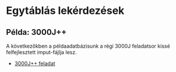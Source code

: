 # Egytáblás lekérdezések

## Példa: 3000J++
A következőkben a példaadatbázisunk a régi 3000J feladatsor kissé felfejlesztett imput-fájlja lesz.

- [3000J++ feladat](3000J/)
